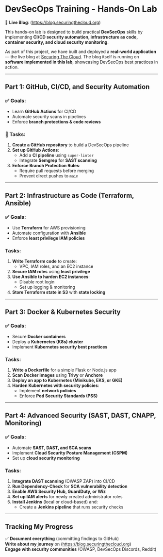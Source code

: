 # DevSecOps Training - Hands-On Lab  
🔗 **Live Blog**: (https://blog.securingthecloud.org)  

This hands-on lab is designed to build practical **DevSecOps** skills by implementing **CI/CD security automation, infrastructure as code, container security, and cloud security monitoring**.  

As part of this project, we have built and deployed a **real-world application**— the live blog at [Securing The Cloud](https://blog.securingthecloud.org). The blog itself is running on **software implemented in this lab**, showcasing DevSecOps best practices in action.  

---

## Part 1: GitHub, CI/CD, and Security Automation  
### ✅ Goals:
- Learn **GitHub Actions** for CI/CD  
- Automate security scans in pipelines  
- Enforce **branch protections & code reviews**  

### 🔨 Tasks:
1. **Create a GitHub repository** to build a DevSecOps pipeline  
2. **Set up GitHub Actions**:
   - Add a **CI pipeline** using `super-linter`  
   - Integrate **Semgrep** for **SAST scanning**  
3. **Enforce Branch Protection Rules**:
   - Require pull requests before merging  
   - Prevent direct pushes to `main`  
 

---

## Part 2: Infrastructure as Code (Terraform, Ansible)  
### ✅ Goals:
- Use **Terraform** for AWS provisioning  
- Automate configuration with **Ansible**  
- Enforce **least privilege IAM policies**  

### Tasks:
1. **Write Terraform code** to create:
   - VPC, IAM roles, and an EC2 instance  
2. **Secure IAM roles** using **least privilege**  
3. **Use Ansible to harden EC2 instances**:
   - Disable root login  
   - Set up logging & monitoring  
4. **Store Terraform state in S3** with **state locking**  

---

## Part 3: Docker & Kubernetes Security  
### ✅ Goals:
- Secure **Docker containers**  
- Deploy a **Kubernetes (K8s) cluster**  
- Implement **Kubernetes security best practices**  

### Tasks:
1. **Write a Dockerfile** for a simple Flask or Node.js app  
2. **Scan Docker images** using **Trivy** or **Anchore**  
3. **Deploy an app to Kubernetes (Minikube, EKS, or GKE)**  
4. **Harden Kubernetes with security policies**:
   - Implement **network policies**  
   - Enforce **Pod Security Standards (PSS)**  

---

## Part 4: Advanced Security (SAST, DAST, CNAPP, Monitoring)  
### ✅ Goals:
- Automate **SAST, DAST, and SCA scans**  
- Implement **Cloud Security Posture Management (CSPM)**  
- Set up **cloud security monitoring**  

### Tasks:
1. **Integrate DAST scanning** (OWASP ZAP) into CI/CD  
2. **Run Dependency-Check** for **SCA vulnerability detection**  
3. **Enable AWS Security Hub, GuardDuty, or Wiz**  
4. **Set up IAM alerts** for newly created administrator roles  
5. **Install Jenkins** (local or cloud-based) and:
   - Create a **Jenkins pipeline** that runs security checks 

---

## Tracking My Progress  
✅ **Document everything** (committing findings to GitHub)  
 **Write about my journey** on (https://blog.securingthecloud.org)  
 **Engage with security communities** (OWASP, DevSecOps Discords, Reddit)  
